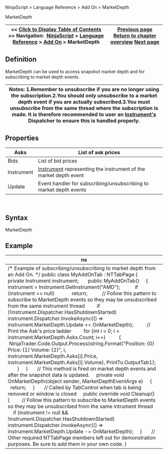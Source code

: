 ﻿
NinjaScript > Language Reference > Add On > MarketDepth

MarketDepth

| << [Click to Display Table of Contents](marketdepth.md) >> **Navigation:**     [NinjaScript](ninjascript-1.md) > [Language Reference](language_reference_wip-1.md) > [Add On](add_on-1.md) > MarketDepth | [Previous page](marketdata-1.md) [Return to chapter overview](add_on-1.md) [Next page](newsitems-1.md) |
| --- | --- |
## Definition
MarketDepth can be used to access snapshot market depth and for subscribing to market depth events.
 

| Notes:  1.Remember to unsubscribe if you are no longer using the subscription.2.You should only unsubscribe to a market depth event if you are actually subscribed.3.You must unsubscribe from the same thread where the subscription is made. It is therefore recommended to user an [Instrument's](instrument-1.md) Dispatcher to ensure this is handled properly. |
| --- |

## Properties

| Asks | List of ask prices |
| --- | --- |
| Bids | List of bid prices |
| Instrument | [Instrument](instrument-1.md) representing the instrument of the market depth event |
| Update | Event handler for subscribing/unsubscribing to market depth events |
 
## Syntax
MarketDepth

## Example

| ns |
| --- |
| /* Example of subscribing/unsubscribing to market depth from an Add On. */ public class MyAddOnTab : NTTabPage {      private Instrument instrument;        public MyAddOnTab()      {          instrument = Instrument.GetInstrument("AMD");            if (instrument == null)              return;            // Follow this pattern to subscribe to MarketDepth events so they may be unsubscribed from the same instrument thread          if (!instrument.Dispatcher.HasShutdownStarted)              instrument.Dispatcher.InvokeAsync(() => instrument.MarketDepth.Update += OnMarketDepth);            // Print the Ask's price ladder           for (int i = 0; i < instrument.MarketDepth.Asks.Count; i++)           {               NinjaTrader.Code.Output.Process(string.Format("Position: {0} Price: {1} Volume: {2}", i,                  instrument.MarketDepth.Asks[i].Price, instrument.MarketDepth.Asks[i].Volume), PrintTo.OutputTab1);           }      }        // This method is fired on market depth events and after the snapshot data is updated.      private void OnMarketDepth(object sender, MarketDepthEventArgs e)      {          return;      }        // Called by TabControl when tab is being removed or window is closed      public override void Cleanup()      {          // Follow this pattern to subscribe to MarketDepth events so they may be unsubscribed from the same intrument thread          if (instrument != null && !instrument.Dispatcher.HasShutdownStarted)              instrument.Dispatcher.InvokeAsync(() => instrument.MarketDepth.Update -= OnMarketDepth);      }        // Other required NTTabPage members left out for demonstration purposes. Be sure to add them in your own code. } |
 
